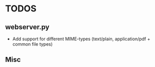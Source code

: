 # TODOS


webserver.py
---------------
* Add support for different MIME-types (text/plain, application/pdf + common file types)


Misc
---------------
